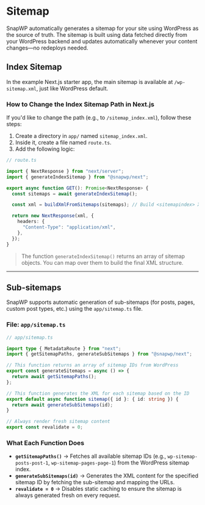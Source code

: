 # Sitemap

SnapWP automatically generates a sitemap for your site using WordPress as the source of truth. The sitemap is built using data fetched directly from your WordPress backend and updates automatically whenever your content changes—no redeploys needed.

## Index Sitemap

In the example Next.js starter app, the main sitemap is available at `/wp-sitemap.xml`, just like WordPress default.

### How to Change the Index Sitemap Path in Next.js

If you'd like to change the path (e.g., to `/sitemap_index.xml`), follow these steps:

1. Create a directory in `app/` named `sitemap_index.xml`.
2. Inside it, create a file named `route.ts`.
3. Add the following logic:

```ts
// route.ts

import { NextResponse } from "next/server";
import { generateIndexSitemap } from "@snapwp/next";

export async function GET(): Promise<NextResponse> {
  const sitemaps = await generateIndexSitemap();

  const xml = buildXmlFromSitemaps(sitemaps); // Build <sitemapindex> XML from list

  return new NextResponse(xml, {
    headers: {
      "Content-Type": "application/xml",
    },
  });
}
```

> The function `generateIndexSitemap()` returns an array of sitemap objects. You can map over them to build the final XML structure.

---

## Sub-sitemaps

SnapWP supports automatic generation of sub-sitemaps (for posts, pages, custom post types, etc.) using the `app/sitemap.ts` file.

### File: `app/sitemap.ts`

```ts
// app/sitemap.ts

import type { MetadataRoute } from "next";
import { getSitemapPaths, generateSubSitemaps } from "@snapwp/next";

// This function returns an array of sitemap IDs from WordPress
export const generateSitemaps = async () => {
  return await getSitemapPaths();
};

// This function generates the XML for each sitemap based on the ID
export default async function sitemap({ id }: { id: string }) {
  return await generateSubSitemaps(id);
}

// Always render fresh sitemap content
export const revalidate = 0;
```

### What Each Function Does

- **`getSitemapPaths()`** → Fetches all available sitemap IDs (e.g., `wp-sitemap-posts-post-1`, `wp-sitemap-pages-page-1`) from the WordPress sitemap index.
- **`generateSubSitemaps(id)`** → Generates the XML content for the specified sitemap ID by fetching the sub-sitemap and mapping the URLs.
- **`revalidate = 0`** → Disables static caching to ensure the sitemap is always generated fresh on every request.
